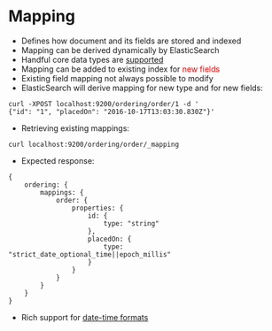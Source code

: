 # Mapping #

* Defines how document and its fields are stored and indexed
* Mapping can be derived dynamically by ElasticSearch
* Handful core data types are <a href="https://www.elastic.co/guide/en/elasticsearch/reference/current/mapping-types.html" target="_blank">supported</a>
* Mapping can be added to existing index for <a style="color:red">new fields</a>
* Existing field mapping not always possible to modify
* ElasticSearch will derive mapping for new type and for new fields:
```
curl -XPOST localhost:9200/ordering/order/1 -d '
{"id": "1", "placedOn": "2016-10-17T13:03:30.830Z"}'
```
* Retrieving existing mappings:
```
curl localhost:9200/ordering/order/_mapping
```
* Expected response:
```
{
	ordering: {
		mappings: {
			order: {
				properties: {
					id: {
						type: "string"
					},
					placedOn: {
						type: "strict_date_optional_time||epoch_millis"
					}
				}
			}
		}
	}
}  
```
* Rich support for <a href="https://www.elastic.co/guide/en/elasticsearch/reference/current/mapping-date-format.html#built-in-date-formats" target="_blank">date-time formats</a>